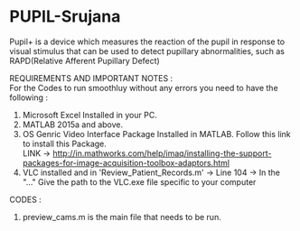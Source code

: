 # PUPIL-Srujana
Pupil+ is a device which measures the reaction of the pupil in response to visual stimulus that can be used to detect pupillary abnormalities, such as RAPD(Relative Afferent Pupillary Defect)

REQUIREMENTS AND IMPORTANT NOTES : </br>
For the Codes to run smoothluy without any errors you need to have the following : </br>  
1. Microsoft Excel Installed in your PC. </br>
2. MATLAB 2015a and above. </br>
3. OS Genric Video Interface Package Installed in MATLAB. Follow this link to install this Package. </br> LINK -> http://in.mathworks.com/help/imaq/installing-the-support-packages-for-image-acquisition-toolbox-adaptors.html </br>
4. VLC installed and in 'Review_Patient_Records.m' -> Line 104 -> In the "..." Give the path to the VLC.exe file specific to your computer </br>

CODES : </br>
1. preview_cams.m is the main file that needs to be run. </br>

